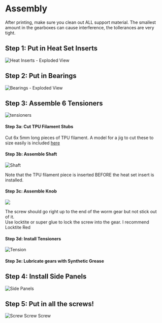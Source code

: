 # Assembly

After printing, make sure you clean out ALL support material.  The smallest amount in the gearboxes can cause interference, the tollerances are very tight.  

## Step 1: Put in Heat Set Inserts

![Heat Inserts - Exploded View](./exploded%20views/Step%201%20-%20Heat%20Set%20Inserts.png)

## Step 2: Put in Bearings

![Bearings - Exploded View](./exploded%20views/Step%202%20-%20Bearings.png)

## Step 3: Assemble 6 Tensioners

![tensioners](./exploded%20views/Tensioner%20Assembled.png)

#### Step 3a: Cut TPU Filament Stubs

Cut 6x 5mm long pieces of TPU filament.  A model for a jig to cut these to size easily is included [here](./ExoGuitar%20-%20TPU%20Cutting%20Jig.3mf)

#### Step 3b: Assemble Shaft 

![Shaft](./exploded%20views/Step%203a%20-%20Tensioner%20Shaft%20x6.png)

Note that the TPU filament piece is inserted BEFORE the heat set insert is installed. 

#### Step 3c: Assemble Knob

![](./exploded%20views/Step%203b%20-%20Tensioner%20Knob%20x6.png)

The screw should go right up to the end of the worm gear but not stick out of it.   
Use locktite or super glue to lock the screw into the gear.  I recommend Locktite Red

#### Step 3d: Install Tensioners

![Tension](./exploded%20views/Step%203c%20-%20Tensioners.png)

#### Step 3e: Lubricate gears with Synthetic Grease

## Step 4: Install Side Panels

![Side Panels](./exploded%20views/Step%204%20-%20Side%20Panels.png)

## Step 5: Put in all the screws!

![Screw Screw Screw](./exploded%20views/Step%205%20-%20Final%20Screws.png)
